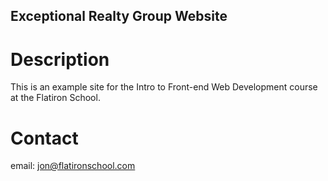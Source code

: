 Exceptional Realty Group Website
---

# Description

This is an example site for the Intro to Front-end Web Development course at the Flatiron School.

# Contact

email: jon@flatironschool.com